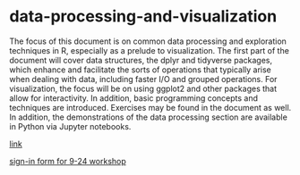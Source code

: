 # data-processing-and-visualization

The focus of this document is on common data processing and exploration techniques in R, especially as a prelude to visualization. The first part of the document will cover data structures, the dplyr and tidyverse packages, which enhance and facilitate the sorts of operations that typically arise when dealing with data, including faster I/O and grouped operations. For visualization, the focus will be on using ggplot2 and other packages that allow for interactivity. In addition, basic programming concepts and techniques are introduced.  Exercises may be found in the document as well.  In addition, the demonstrations of the data processing section are available in Python via Jupyter notebooks.

[link](https://m-clark.github.io/data-processing-and-visualization)


[sign-in form for 9-24 workshop](https://goo.gl/forms/dBRQndMm0jKb2rpd2)
